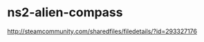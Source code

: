 ns2-alien-compass
=================

http://steamcommunity.com/sharedfiles/filedetails/?id=293327176

